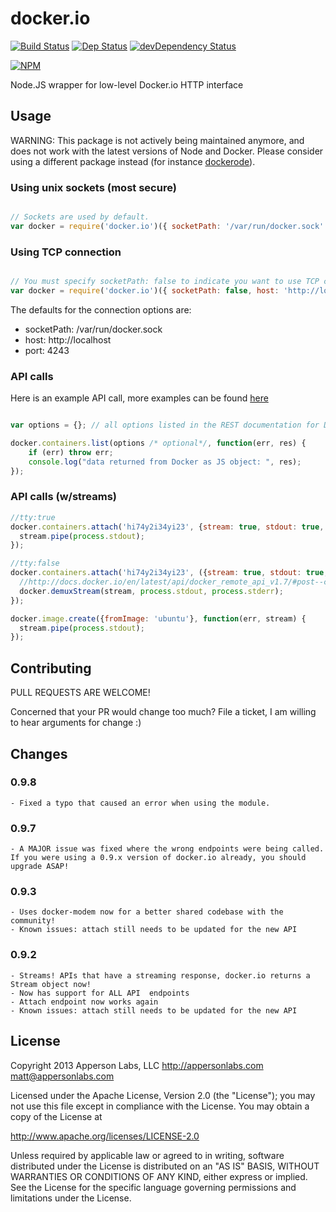 docker.io
=========
[![Build Status](https://7.hidemyass.com/ip-1/encoded/Oi8vY2kuYXBwZXJzb25sYWJzLmNvbS9pbWFnZXMvYmFkZ2VzL2J1aWxkX3Bhc3NpbmcucG5n)](http://ci.appersonlabs.com/appersonlabs/docker.io/)
[![Dep Status](https://david-dm.org/appersonlabs/docker.io.png)](https://david-dm.org/appersonlabs/docker.io)
[![devDependency Status](https://david-dm.org/appersonlabs/docker.io/dev-status.png)](https://david-dm.org/appersonlabs/docker.io#info=devDependencies)

[![NPM](https://nodei.co/npm/docker.io.png?downloads=true&stars=true)](https://nodei.co/npm/docker.io/)

Node.JS wrapper for low-level Docker.io HTTP interface

## Usage

WARNING: This package is not actively being maintained anymore, and does not work with the latest versions of Node and Docker. Please consider using a different package instead (for instance [dockerode](https://github.com/apocas/dockerode)).

### Using unix sockets (most secure)

```javascript

// Sockets are used by default.
var docker = require('docker.io')({ socketPath: '/var/run/docker.sock' });

```

### Using TCP connection

```javascript

// You must specify socketPath: false to indicate you want to use TCP connections.
var docker = require('docker.io')({ socketPath: false, host: 'http://localhost', port: '4243'});

```

The defaults for the connection options are:

- socketPath: /var/run/docker.sock
- host: http://localhost
- port: 4243

### API calls

Here is an example API call, more examples can be found [here](examples.md)

```javascript

var options = {}; // all options listed in the REST documentation for Docker are supported.

docker.containers.list(options /* optional*/, function(err, res) {
    if (err) throw err;
    console.log("data returned from Docker as JS object: ", res);
});

```

### API calls (w/streams)

```javascript
//tty:true
docker.containers.attach('hi74y2i34yi23', {stream: true, stdout: true, stderr: true, tty: true}, function(err, stream) {
  stream.pipe(process.stdout);
});

//tty:false
docker.containers.attach('hi74y2i34yi23', ({stream: true, stdout: true, stderr: true, tty: false}, function(err, stream) {
  //http://docs.docker.io/en/latest/api/docker_remote_api_v1.7/#post--containers-(id)-attach
  docker.demuxStream(stream, process.stdout, process.stderr);
});

docker.image.create({fromImage: 'ubuntu'}, function(err, stream) {
  stream.pipe(process.stdout);
});
```

## Contributing

PULL REQUESTS ARE WELCOME!

Concerned that your PR would change too much? File a ticket, I am willing to hear arguments for change :)

## Changes
### 0.9.8
    - Fixed a typo that caused an error when using the module.

### 0.9.7
    - A MAJOR issue was fixed where the wrong endpoints were being called. If you were using a 0.9.x version of docker.io already, you should upgrade ASAP!

### 0.9.3
    - Uses docker-modem now for a better shared codebase with the community!
    - Known issues: attach still needs to be updated for the new API

### 0.9.2
    - Streams! APIs that have a streaming response, docker.io returns a Stream object now!
    - Now has support for ALL API  endpoints
    - Attach endpoint now works again
    - Known issues: attach still needs to be updated for the new API


## License

Copyright 2013 Apperson Labs, LLC
http://appersonlabs.com
matt@appersonlabs.com

Licensed under the Apache License, Version 2.0 (the "License");
you may not use this file except in compliance with the License.
You may obtain a copy of the License at

   http://www.apache.org/licenses/LICENSE-2.0

Unless required by applicable law or agreed to in writing, software
distributed under the License is distributed on an "AS IS" BASIS,
WITHOUT WARRANTIES OR CONDITIONS OF ANY KIND, either express or implied.
See the License for the specific language governing permissions and
limitations under the License.
